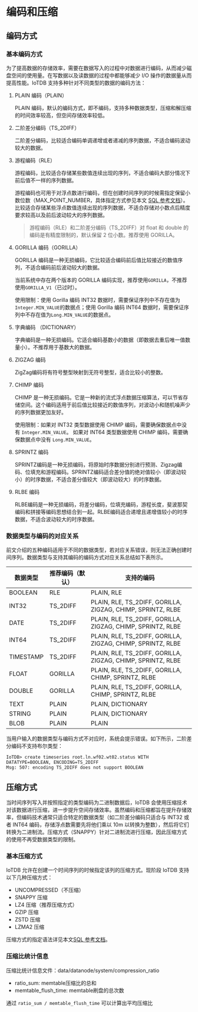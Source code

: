 <!--

    Licensed to the Apache Software Foundation (ASF) under one
    or more contributor license agreements.  See the NOTICE file
    distributed with this work for additional information
    regarding copyright ownership.  The ASF licenses this file
    to you under the Apache License, Version 2.0 (the
    "License"); you may not use this file except in compliance
    with the License.  You may obtain a copy of the License at
    
        http://www.apache.org/licenses/LICENSE-2.0
    
    Unless required by applicable law or agreed to in writing,
    software distributed under the License is distributed on an
    "AS IS" BASIS, WITHOUT WARRANTIES OR CONDITIONS OF ANY
    KIND, either express or implied.  See the License for the
    specific language governing permissions and limitations
    under the License.

-->

# 编码和压缩

## 编码方式

### 基本编码方式

为了提高数据的存储效率，需要在数据写入的过程中对数据进行编码，从而减少磁盘空间的使用量。在写数据以及读数据的过程中都能够减少 I/O 操作的数据量从而提高性能。IoTDB 支持多种针对不同类型的数据的编码方法：

1. PLAIN 编码（PLAIN）

    PLAIN 编码，默认的编码方式，即不编码，支持多种数据类型，压缩和解压缩的时间效率较高，但空间存储效率较低。

2. 二阶差分编码（TS_2DIFF）

    二阶差分编码，比较适合编码单调递增或者递减的序列数据，不适合编码波动较大的数据。

3. 游程编码（RLE）

    游程编码，比较适合存储某些数值连续出现的序列，不适合编码大部分情况下前后值不一样的序列数据。

    游程编码也可用于对浮点数进行编码，但在创建时间序列的时候需指定保留小数位数（MAX_POINT_NUMBER，具体指定方式参见本文 [SQL 参考文档](../SQL-Manual/SQL-Manual.md)）。比较适合存储某些浮点数值连续出现的序列数据，不适合存储对小数点后精度要求较高以及前后波动较大的序列数据。

    > 游程编码（RLE）和二阶差分编码（TS_2DIFF）对 float 和 double 的编码是有精度限制的，默认保留 2 位小数。推荐使用 GORILLA。

4. GORILLA 编码（GORILLA）

    GORILLA 编码是一种无损编码，它比较适合编码前后值比较接近的数值序列，不适合编码前后波动较大的数据。

    当前系统中存在两个版本的 GORILLA 编码实现，推荐使用`GORILLA`，不推荐使用`GORILLA_V1`（已过时）。

    使用限制：使用 Gorilla 编码 INT32 数据时，需要保证序列中不存在值为`Integer.MIN_VALUE`的数据点；使用 Gorilla 编码 INT64 数据时，需要保证序列中不存在值为`Long.MIN_VALUE`的数据点。

5. 字典编码 （DICTIONARY）

    字典编码是一种无损编码。它适合编码基数小的数据（即数据去重后唯一值数量小）。不推荐用于基数大的数据。

6. ZIGZAG 编码

    ZigZag编码将有符号整型映射到无符号整型，适合比较小的整数。

7. CHIMP 编码

    CHIMP 是一种无损编码。它是一种新的流式浮点数据压缩算法，可以节省存储空间。这个编码适用于前后值比较接近的数值序列，对波动小和随机噪声少的序列数据更加友好。

    使用限制：如果对 INT32 类型数据使用 CHIMP 编码，需要确保数据点中没有 `Integer.MIN_VALUE`。 如果对 INT64 类型数据使用 CHIMP 编码，需要确保数据点中没有 `Long.MIN_VALUE`。

8. SPRINTZ 编码

    SPRINTZ编码是一种无损编码，将原始时序数据分别进行预测、Zigzag编码、位填充和游程编码。SPRINTZ编码适合差分值的绝对值较小（即波动较小）的时序数据，不适合差分值较大（即波动较大）的时序数据。

9. RLBE 编码

    RLBE编码是一种无损编码，将差分编码，位填充编码，游程长度，斐波那契编码和拼接等编码思想结合到一起。RLBE编码适合递增且递增值较小的时序数据，不适合波动较大的时序数据。

### 数据类型与编码的对应关系

前文介绍的五种编码适用于不同的数据类型，若对应关系错误，则无法正确创建时间序列。数据类型与支持其编码的编码方式对应关系总结如下表所示。

| **数据类型** | **推荐编码（默认）** | **支持的编码**                                              |
| ------------ | ---------------------- | ----------------------------------------------------------- |
| BOOLEAN      | RLE                    | PLAIN, RLE                                                  |
| INT32        | TS_2DIFF               | PLAIN, RLE, TS_2DIFF, GORILLA, ZIGZAG, CHIMP, SPRINTZ, RLBE |
| DATE         | TS_2DIFF               | PLAIN, RLE, TS_2DIFF, GORILLA, ZIGZAG, CHIMP, SPRINTZ, RLBE |
| INT64        | TS_2DIFF               | PLAIN, RLE, TS_2DIFF, GORILLA, ZIGZAG, CHIMP, SPRINTZ, RLBE |
| TIMESTAMP    | TS_2DIFF               | PLAIN, RLE, TS_2DIFF, GORILLA, ZIGZAG, CHIMP, SPRINTZ, RLBE |
| FLOAT        | GORILLA                | PLAIN, RLE, TS_2DIFF, GORILLA, CHIMP, SPRINTZ, RLBE         |
| DOUBLE       | GORILLA                | PLAIN, RLE, TS_2DIFF, GORILLA, CHIMP, SPRINTZ, RLBE         |
| TEXT         | PLAIN                  | PLAIN, DICTIONARY                                           |
| STRING       | PLAIN                  | PLAIN, DICTIONARY                                           |
| BLOB         | PLAIN                  | PLAIN                                                       |

当用户输入的数据类型与编码方式不对应时，系统会提示错误。如下所示，二阶差分编码不支持布尔类型：

```
IoTDB> create timeseries root.ln.wf02.wt02.status WITH DATATYPE=BOOLEAN, ENCODING=TS_2DIFF
Msg: 507: encoding TS_2DIFF does not support BOOLEAN
```

## 压缩方式

当时间序列写入并按照指定的类型编码为二进制数据后，IoTDB 会使用压缩技术对该数据进行压缩，进一步提升空间存储效率。虽然编码和压缩都旨在提升存储效率，但编码技术通常只适合特定的数据类型（如二阶差分编码只适合与 INT32 或者 INT64 编码，存储浮点数需要先将他们乘以 10m 以转换为整数），然后将它们转换为二进制流。压缩方式（SNAPPY）针对二进制流进行压缩，因此压缩方式的使用不再受数据类型的限制。

### 基本压缩方式

IoTDB 允许在创建一个时间序列的时候指定该列的压缩方式。现阶段 IoTDB 支持以下几种压缩方式：

* UNCOMPRESSED（不压缩）
* SNAPPY 压缩
* LZ4 压缩（推荐压缩方式）
* GZIP 压缩
* ZSTD 压缩
* LZMA2 压缩

压缩方式的指定语法详见本文[SQL 参考文档](../SQL-Manual/SQL-Manual.md)。

### 压缩比统计信息

压缩比统计信息文件：data/datanode/system/compression_ratio

* ratio_sum: memtable压缩比的总和
* memtable_flush_time: memtable刷盘的总次数

通过 `ratio_sum / memtable_flush_time` 可以计算出平均压缩比